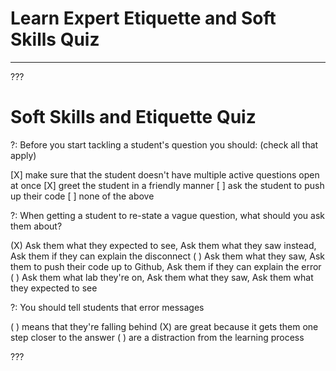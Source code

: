 # Learn Expert Etiquette and Soft Skills Quiz
---

???

# Soft Skills and Etiquette Quiz

?: Before you start tackling a student's question you should: (check all that apply)

[X] make sure that the student doesn't have multiple active questions open at once
[X] greet the student in a friendly manner
[ ] ask the student to push up their code
[ ] none of the above 

?: When getting a student to re-state a vague question, what should you ask them about?  

(X) Ask them what they expected to see, Ask them what they saw instead, Ask them if they can explain the disconnect
( ) Ask them what they saw, Ask them to push their code up to Github, Ask them if they can explain the error
( ) Ask them what lab they're on, Ask them what they saw, Ask them what they expected to see

?: You should tell students that error messages  

( ) means that they're falling behind
(X) are great because it gets them one step closer to the answer
( ) are a distraction from the learning process

???
